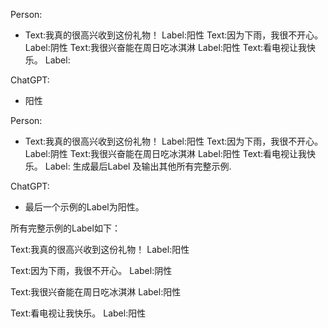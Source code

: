 
Person: 
- Text:我真的很高兴收到这份礼物！
Label:阳性
Text:因为下雨，我很不开心。
Label:阴性
Text:我很兴奋能在周日吃冰淇淋
Label:阳性
Text:看电视让我快乐。
Label:

ChatGPT: 
- 阳性

Person: 
- Text:我真的很高兴收到这份礼物！
Label:阳性
Text:因为下雨，我很不开心。
Label:阴性
Text:我很兴奋能在周日吃冰淇淋
Label:阳性
Text:看电视让我快乐。
Label:
生成最后Label 及输出其他所有完整示例.

ChatGPT: 
- 最后一个示例的Label为阳性。

所有完整示例的Label如下：

Text:我真的很高兴收到这份礼物！
Label:阳性

Text:因为下雨，我很不开心。
Label:阴性

Text:我很兴奋能在周日吃冰淇淋
Label:阳性

Text:看电视让我快乐。
Label:阳性

